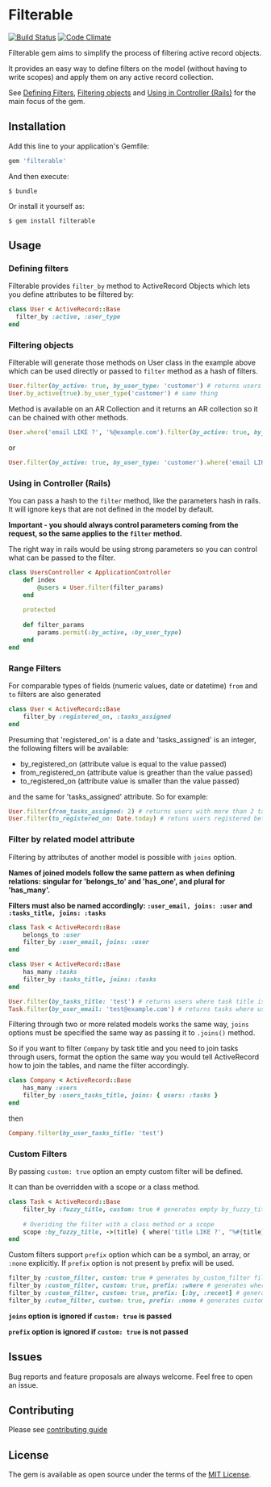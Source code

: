 # Filterable 
[![Build Status](https://travis-ci.org/toschas/filterable.svg?branch=master)](https://travis-ci.org/toschas/filterable)
[![Code Climate](https://codeclimate.com/github/toschas/filterable/badges/gpa.svg)](https://codeclimate.com/github/toschas/filterable)

Filterable gem aims to simplify the process of filtering active record objects. 

It provides an easy way to define filters on the model (without having to write scopes) and apply them on any active record collection.

See [Defining Filters](#defining-filters), [Filtering objects](#filtering-objects) and [Using in Controller (Rails)](#using-in-controller-rails) for the main focus of the gem.

## Installation

Add this line to your application's Gemfile:

```ruby
gem 'filterable'
```

And then execute:

    $ bundle

Or install it yourself as:

    $ gem install filterable

## Usage

### Defining filters
Filterable provides `filter_by` method to ActiveRecord Objects which lets you define attributes to be filtered by:

```ruby
class User < ActiveRecord::Base
  filter_by :active, :user_type
end
```

### Filtering objects
Filterable will generate those methods on User class in the example above which can be used directly or passed to `filter` method as a hash of filters.

```ruby
User.filter(by_active: true, by_user_type: 'customer') # returns users where active is true and user type is equal to 'customer'
User.by_active(true).by_user_type('customer') # same thing
```

Method is available on an AR Collection and it returns an AR collection so it can be chained with other methods.

```ruby
User.where('email LIKE ?', '%@example.com').filter(by_active: true, by_user_type: 'customer')
```
or
```ruby
User.filter(by_active: true, by_user_type: 'customer').where('email LIKE ?', '%@example.com')
```

### Using in Controller (Rails)
You can pass a hash to the `filter` method, like the parameters hash in rails. It will ignore keys that are not defined in the model by default.

**Important - you should always control parameters coming from the request, so the same applies to the `filter` method.**

The right way in rails would be using strong parameters so you can control what can be passed to the filter.

```ruby
class UsersController < ApplicationController
    def index
        @users = User.filter(filter_params)
    end
    
    protected
    
    def filter_params
        params.permit(:by_active, :by_user_type)
    end
end
```

### Range Filters
For comparable types of fields (numeric values, date or datetime) `from` and `to` filters are also generated

```ruby
class User < ActiveRecord::Base
    filter_by :registered_on, :tasks_assigned
end
```
Presuming that 'registered_on' is a date and 'tasks_assigned' is an integer, the following filters will be available:

 - by_registered_on (attribute value is equal to the value passed)
 - from_registered_on (attribute value is greather than the value passed)
 - to_registered_on (attribute value is smaller than the value passed)
 
 
and the same for 'tasks_assigned' attribute. So for example: 

```ruby
User.filter(from_tasks_assigned: 2) # returns users with more than 2 tasks assigned
User.filter(to_registered_on: Date.today) # retuns users registered before today
```

### Filter by related model attribute
Filtering by attributes of another model is possible with `joins` option.

**Names of joined models follow the same pattern as when defining relations: singular for 'belongs_to' and 'has_one', and plural for 'has_many'.**

**Filters must also be named accordingly: `:user_email, joins: :user` and `:tasks_title, joins: :tasks`**

```ruby
class Task < ActiveRecord::Base
    belongs_to :user
    filter_by :user_email, joins: :user 
end

class User < ActiveRecord::Base
    has_many :tasks
    filter_by :tasks_title, joins: :tasks
end
```

```ruby
User.filter(by_tasks_title: 'test') # returns users where task title is 'test'
Task.filter(by_user_email: 'test@example.com') # returns tasks where user email is 'test@example.com'
```


Filtering through two or more related models works the same way, `joins` options must be specified the same way as passing it to `.joins()` method.

So if you want to filter `Company` by task title and you need to join tasks through users, format the option the same way you would tell ActiveRecord
how to join the tables, and name the filter accordingly.

```ruby
class Company < ActiveRecord::Base
    has_many :users
    filter_by :users_tasks_title, joins: { users: :tasks }
end
```

then

```ruby
Company.filter(by_user_tasks_title: 'test')
```

### Custom Filters
By passing `custom: true` option an empty custom filter will be defined. 

It can than be overridden with a scope or a class method.

```ruby
class Task < ActiveRecord::Base
    filter_by :fuzzy_title, custom: true # generates empty by_fuzzy_title filter
    
    # Overiding the filter with a class method or a scope
    scope :by_fuzzy_title, ->(title) { where('title LIKE ?', "%#{title}%") }
end
```

Custom filters support `prefix` option which can be a symbol, an array, or `:none` explicitly.
If `prefix` option is not present `by` prefix will be used.

```ruby
filter_by :custom_filter, custom: true # generates by_custom_filter filter
filter_by :custom_filter, custom: true, prefix: :where # generates where_custom_filter filter
filter_by :custom_filter, custom: true, prefix: [:by, :recent] # generates by_custom_filter and recent_custom_filter filters
filter_by :cutom_filter, custom: true, prefix: :none # generates custom_filter filter
```

**`joins` option is ignored if `custom: true` is passed**

**`prefix` option is ignored if `custom: true` is not passed**

## Issues
Bug reports and feature proposals are always welcome. Feel free to open an issue.

## Contributing
Please see [contributing guide](https://github.com/toschas/filterable/blob/master/CONTRIBUTING.md)


## License

The gem is available as open source under the terms of the [MIT License](http://opensource.org/licenses/MIT).

